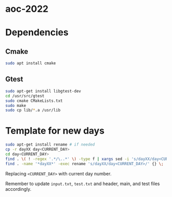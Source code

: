 # aoc-2022

# Dependencies

## Cmake
```bash
sudo apt install cmake
```

## Gtest
```bash
sudo apt-get install libgtest-dev
cd /usr/src/gtest
sudo cmake CMakeLists.txt
sudo make
sudo cp lib/*.a /usr/lib
```

# Template for new days
```bash
sudo apt-get install rename # if needed
cp -r dayXX day<CURRENT_DAY>
cd day<CURRENT_DAY>
find . \( ! -regex '.*/\..*' \) -type f | xargs sed -i 's/dayXX/day<CURRENT_DAY>/g'
find . -name '*dayXX*' -exec rename 's/dayXX/day<CURRENT_DAY>/' {} \;
```
Replacing `<CURRENT_DAY>` with current day number.

Remember to update `input.txt`, `test.txt` and header, main, and test files accordingly.